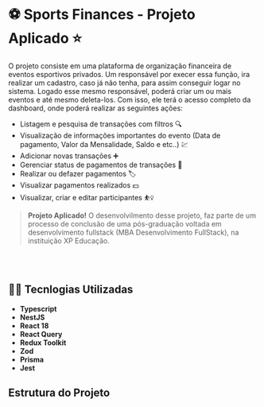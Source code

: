 # ⚽ Sports Finances - Projeto Aplicado ⭐

O projeto consiste em uma plataforma de organização financeira de eventos esportivos privados. Um responsável por execer essa função, ira realizar um cadastro, caso já não tenha, para assim conseguir logar no sistema. Logado esse mesmo responsável, poderá criar um ou mais eventos e até mesmo deleta-los. Com isso, ele terá o acesso completo da dashboard, onde poderá realizar as seguintes ações:

- Listagem e pesquisa de transações com filtros 🔍
- Visualização de informações importantes do evento (Data de pagamento, Valor da Mensalidade, Saldo e etc..) 💹
- Adicionar novas transações ➕
- Gerenciar status de pagamentos de transações 💸
- Realizar ou defazer pagamentos 🏷️
- Visualizar pagamentos realizados 💵
- Visualizar, criar e editar participantes ⛹️‍♀️

> **Projeto Aplicado!** O desenvolvilmento desse projeto, faz parte de um processo de conclusão de uma pós-graduação voltada em desenvolvimento fullstack (MBA Desenvolvimento FullStack), na instituição XP Educação.

<br>
<br>

## 🧑‍💻 Tecnlogias Utilizadas

- **Typescript**
- **NestJS**
- **React 18**
- **React Query**
- **Redux Toolkit**
- **Zod**
- **Prisma**
- **Jest**

## Estrutura do Projeto

